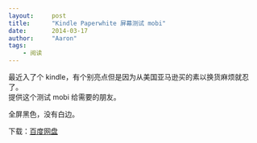 ```yaml
---
layout:     post
title:      "Kindle Paperwhite 屏幕测试 mobi"
date:       2014-03-17
author:     "Aaron"
tags:
    - 阅读
---
```


最近入了个 kindle，有个别亮点但是因为从美国亚马逊买的素以换货麻烦就忍了。  
提供这个测试 mobi 给需要的朋友。

全屏黑色，没有白边。

下载：[百度网盘](http://pan.baidu.com/s/1qWtvpRQ)